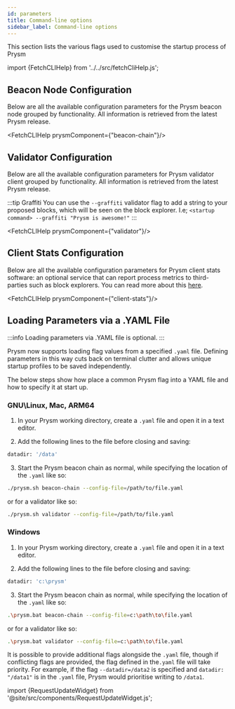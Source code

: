 ```yaml
---
id: parameters
title: Command-line options
sidebar_label: Command-line options
---
```


This section lists the various flags used to customise the startup process of Prysm

import {FetchCLIHelp} from '../../src/fetchCliHelp.js';

## Beacon Node Configuration 

Below are all the available configuration parameters for the Prysm beacon node grouped by functionality. All information is retrieved from the latest Prysm release.

<FetchCLIHelp prysmComponent={"beacon-chain"}/>

## Validator Configuration 

Below are all the available configuration parameters for Prysm validator client grouped by functionality. All information is retrieved from the latest Prysm release.

:::tip Graffiti
You can use the `--graffiti` validator flag to add a string to your proposed blocks, which will be seen on the block explorer. I.e; `<startup command> --graffiti "Prysm is awesome!"`
:::

<FetchCLIHelp prysmComponent={"validator"}/>

## Client Stats Configuration

Below are all the available configuration parameters for Prysm client stats software: an optional service that can report process metrics to third-parties such as block explorers. You can read more about this [here](/docs/prysm-usage/client-stats).

<FetchCLIHelp prysmComponent={"client-stats"}/>

## Loading Parameters via a .YAML File

:::info
Loading parameters via .YAML file is optional.
:::

Prysm now supports loading flag values from a specified `.yaml` file. Defining parameters in this way cuts back on terminal clutter and allows unique startup profiles to be saved independently.

The below steps show how place a common Prysm flag into a YAML file and how to specify it at start up.

### GNU\Linux, Mac, ARM64
1. In your Prysm working directory, create a `.yaml` file and open it in a text editor.

2. Add the following lines to the file before closing and saving:
```sh
datadir: '/data'
```

3. Start the Prysm beacon chain as normal, while specifying the location of the `.yaml` like so:
```sh
./prysm.sh beacon-chain --config-file=/path/to/file.yaml
```
or for a validator like so:
```sh
./prysm.sh validator --config-file=/path/to/file.yaml
```

### Windows
1. In your Prysm working directory, create a `.yaml` file and open it in a text editor.

2. Add the following lines to the file before closing and saving:
```sh
datadir: 'c:\prysm'
```

3. Start the Prysm beacon chain as normal, while specifying the location of the `.yaml` like so:
```sh
.\prysm.bat beacon-chain --config-file=c:\path\to\file.yaml
```
or for a validator like so:
```sh
.\prysm.bat validator --config-file=c:\path\to\file.yaml
```

It is possible to provide additional flags alongside the `.yaml` file, though if conflicting flags are provided, the flag defined in the`.yaml` file will take priority. For example, if the flag `--datadir=/data2` is specified and `datadir: "/data1"` is in the `.yaml` file, Prysm would prioritise writing to `/data1`.


import {RequestUpdateWidget} from '@site/src/components/RequestUpdateWidget.js';

<RequestUpdateWidget docTitle="Command-line options"/>